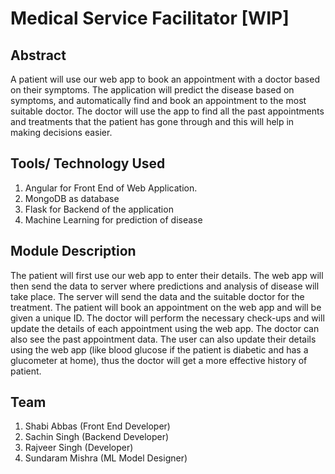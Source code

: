 # Medical Service Facilitator [WIP]

## Abstract

A patient will use our web app to book an appointment with a doctor based on their symptoms. The application will predict the disease based on symptoms, and automatically find and book an
appointment to the most suitable doctor. The doctor will use the app to find all the past appointments and treatments that the patient has gone through and this will help in making decisions easier.

## Tools/ Technology Used

1. Angular for Front End of Web Application.
2. MongoDB as database
3. Flask for Backend of the application
4. Machine Learning for prediction of disease

## Module Description

The patient will first use our web app to enter their details. The web app will then send the data to server where predictions and analysis of disease will take place. The server will send the data and the suitable doctor for the treatment. The patient will book an appointment on the web app and will be
given a unique ID. The doctor will perform the necessary check-ups and will update the details of each appointment using the web app. The doctor can also see the past appointment data. The user can also update their details using the web app (like blood glucose if the patient is diabetic and has a glucometer at
home), thus the doctor will get a more effective history of patient.

## Team

1. Shabi Abbas (Front End Developer) 
2. Sachin Singh (Backend Developer)
3. Rajveer Singh (Developer)
4. Sundaram Mishra (ML Model Designer) 
